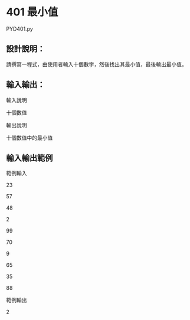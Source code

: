 # 401 最小值
PYD401.py
## 設計說明：
請撰寫一程式，由使用者輸入十個數字，然後找出其最小值，最後輸出最小值。

## 輸入輸出：
輸入說明

十個數值

輸出說明

十個數值中的最小值

## 輸入輸出範例
範例輸入

23

57

48

2

99

70

9

65

35

88

範例輸出

2

